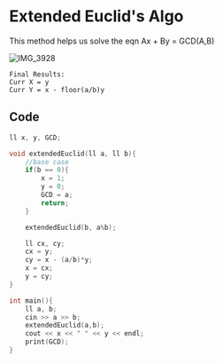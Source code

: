 # Extended Euclid's Algo

This method helps us solve the eqn Ax + By = GCD(A,B)

![IMG_3928](https://user-images.githubusercontent.com/110938199/186660385-754eb2b3-35a6-4d9e-87e6-64f78025f6e0.jpeg)


```
Final Results:
Curr X = y
Curr Y = x - floor(a/b)y
```

## Code
```cpp
ll x, y, GCD;

void extendedEuclid(ll a, ll b){
	//base case
	if(b == 0){
		x = 1;
		y = 0;
		GCD = a;
		return;
	}

	extendedEuclid(b, a%b);

	ll cx, cy;
	cx = y;
	cy = x - (a/b)*y;
	x = cx;
	y = cy;
}

int main(){
	ll a, b;
	cin >> a >> b;
	extendedEuclid(a,b);
	cout << x << " " << y << endl;
	print(GCD);
}
```
